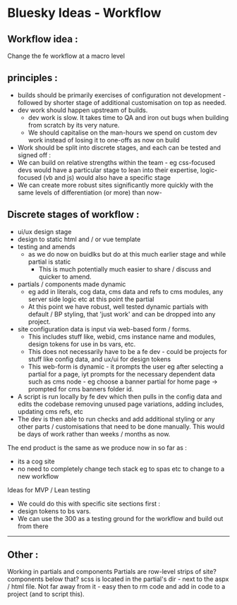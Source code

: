 # Bluesky Ideas - Workflow

## Workflow idea :

Change the fe workflow at a macro level

## principles :
- builds should be primarily exercises of configuration not development - followed by shorter stage of additional customisation on top as needed.
- dev work should happen upstream of builds.
    - dev work is slow. It takes time to QA and iron out bugs when building from scratch by its very nature.
    - We should capitalise on the man-hours we spend on custom dev work instead of losing it to one-offs as now on build
- Work should be split into discrete stages, and each can be tested and signed off :
- We can build on relative strengths within the team - eg css-focused devs would have a particular stage to lean into their expertise, logic-focused (vb and js) would also have a specific stage
- We can create more robust sites significantly more quickly with the same levels of differentiation (or more) than now-

## Discrete stages of workflow :
- ui/ux design stage
- design to static html and / or vue template
- testing and amends
  - as we do now on buidlks but do at this much earlier stage and while partial is static
    - This is much potentially much easier to share / discuss and quicker to amend.
- partials / components made dynamic
    - eg add in literals, cog data, cms data and refs to cms modules, any server side logic etc
at this point the partial
    - At this point we have robust, well tested dynamic partials with default / BP styling, that 'just work' and can be dropped into any project.
- site configuration data is input via web-based form / forms.
    - This includes stuff like, webid, cms instance name and modules, design tokens for use in bs vars, etc.
    - This does not necessarily have to be a fe dev - could be projects for stuff like config data, and ux/ui for design tokens
    - This web-form is dynamic - it prompts the user eg after selecting a partial for a page, iyt prompts for the necessary dependent data such as cms node - eg choose a banner partial for home page -> prompted for cms banners folder id.
- A script is run locally by fe dev which then pulls in the config data and edits the codebase removing unused page variations, adding includes, updating cms refs, etc
- The dev is then able to run checks and add additional styling or any other parts / customisations that need to be done manually. This would be days of work rather than weeks / months as now.

The end product is the same as we produce now in so far as :
- its a cog site
- no need to completely change tech stack eg to spas etc to change to a new workflow

Ideas for MVP / Lean testing
- We could do this with specific site sections first :
- design tokens to bs vars.
- We can use the 300 as a testing ground for the workflow and build out from there

-----

## Other :
Working in partials and components
Partials are row-level strips of site?
components below that?
scss is located in the partial's dir - next to the aspx / html file. Not far away from it - easy then to rm code and add in code to a project (and to script this).

